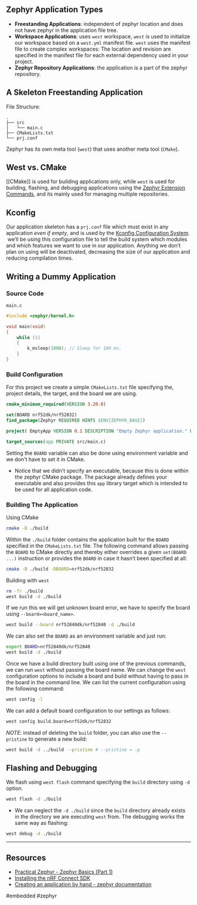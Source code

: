## Zephyr Application Types
- **Freestanding Applications**: independent of zephyr location and does not have zephyr in the application file tree.
- **Workspace Applications**: uses `west` workspace, `west` is used to initialize our workspace based on a `west.yml` manifest file. `west` uses the manifest file to create complex workspaces: The location and revision are specified in the manifest file for each external dependency used in your project.
- **Zephyr Repository Applications**: the application is a part of the zephyr repository.
## A Skeleton Freestanding Application
File Structure: 
```
.
├── src
│   └── main.c
├── CMakeLists.txt
└── prj.conf
```
Zephyr has its own meta tool (`west`) that uses another meta tool (`CMake`).
## West vs. CMake
[[CMake]] is used for building applications only, while `west` is used for building, flashing, and debugging applications using the [Zephyr Extension Commands](https://docs.zephyrproject.org/latest/develop/west/zephyr-cmds.html), and its mainly used for managing multiple repositories.
## Kconfig
Our application skeleton has a `prj.conf` file which must exist in any application *even if empty*, and is used by the [Kconfig Configuration System](https://docs.zephyrproject.org/latest/build/kconfig/index.html).
 we’ll be using this configuration file to tell the build system which modules and which features we want to use in our application. Anything we don’t plan on using will be deactivated, decreasing the size of our application and reducing compilation times.
## Writing a Dummy Application
### Source Code
`main.c` 
```C
#include <zephyr/kernel.h>

void main(void)
{
    while (1)
    {
        k_msleep(100U); // Sleep for 100 ms.
    }
}
```
### Build Configuration
For this project we create a simple `CMakeLists.txt` file specifying the, project details, the target, and the board we are using.
```CMake
cmake_minimum_required(VERSION 3.20.0)

set(BOARD nrf52dk/nrf52832)
find_package(Zephyr REQUIRED HINTS $ENV{ZEPHYR_BASE})

project( EmptyApp VERSION 0.1 DESCRIPTION "Empty Zephyr application." LANGUAGES C)

target_sources(app PRIVATE src/main.c)
```
Setting the `BOARD` variable can also be done using environment variable and we don't have to set it in CMake.
- Notice that we didn't specify an executable, because this is done within the zephyr CMake package. The package already defines your executable and also provides this `app` library target which is intended to be used for all application code.
### Building The Application
Using CMake
```bash
cmake -B ./build
```
Within the `./build` folder contains the application built for the `BOARD` specified in the `CMakeLists.txt` file. The following command allows passing the `BOARD` to CMake directly and thereby either overrides a given `set(BOARD ...)` instruction or provides the `BOARD` in case it hasn’t been specified at all:
```bash
cmake -B ./build -DBOARD=nrf52dk/nrf52832
```
Building with `west`
```bash
rm -fr ./build
west build -d ./build
```
If we run this we will get unknown board error, we have to specify the board using `--board=<board_name>`.
```bash
west build --board nrf52840dk/nrf52840 -d ./build
```
We can also set the `BOARD` as an environment variable and just run:
```bash
export BOARD=nrf52840dk/nrf52840
west build -d ./build
```
Once we have a build directory built using one of the previous commands, we can run `west` without passing the board name.
We can change the `west` configuration options to include a board and build without having to pass in the board in the command line.
We can list the current configuration using the following command:
```bash
west config -l
```
We can add a default board configuration to our settings as follows:
```bash
west config build.board=nrf52dk/nrf52832
```
*NOTE*: instead of deleting the `build` folder, you can also use the `--pristine` to generate a new build:
```bash
west build -d ../build --pristine # --pristine = -p
```
## Flashing and Debugging
We flash using `west flash` command specifying the `build` directory using `-d` option.
```bash
west flash -d ./build
```
- We can neglect the `-d ./build` since the `build` directory already exists in the directory we are executing `west` from.
The debugging works the same way as flashing:
```bash
west debug -d ./build
```
---
## Resources
- [Practical Zephyr - Zephyr Basics (Part 1)](read://https_interrupt.memfault.com/?url=https%3A%2F%2Finterrupt.memfault.com%2Fblog%2Fpractical_zephyr_basics)
- [Installing the nRF Connect SDK](https://docs.nordicsemi.com/bundle/ncs-latest/page/nrf/installation/install_ncs.html#)
- [Creating an application by hand - zephyr documentation](https://docs.zephyrproject.org/latest/develop/application/index.html#creating-an-application-by-hand)

#embedded #zephyr 